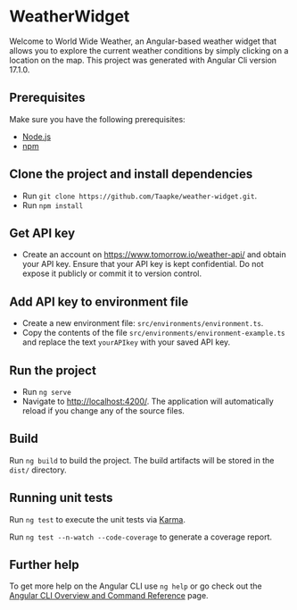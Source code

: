 # WeatherWidget

Welcome to World Wide Weather, an Angular-based weather widget that allows you to explore the current weather conditions by simply clicking on a location on the map. This project was generated with Angular Cli version 17.1.0.

## Prerequisites

Make sure you have the following prerequisites:
- [Node.js](https://nodejs.org/en)
- [npm](https://www.npmjs.com/)

## Clone the project and install dependencies

- Run `git clone https://github.com/Taapke/weather-widget.git`.
- Run `npm install`

## Get API key 

- Create an account on <https://www.tomorrow.io/weather-api/> and obtain your API key. Ensure that your API key is kept confidential. Do not expose it publicly or commit it to version control. 

## Add API key to environment file

- Create a new environment file: `src/environments/environment.ts`.
- Copy the contents of the file `src/environments/environment-example.ts` and replace the text `yourAPIkey` with your saved API key.

## Run the project

- Run `ng serve`
- Navigate to <http://localhost:4200/>. The application will automatically reload if you change any of the source files.

## Build

Run `ng build` to build the project. The build artifacts will be stored in the `dist/` directory.

## Running unit tests

Run `ng test` to execute the unit tests via [Karma](https://karma-runner.github.io).

Run `ng test --n-watch --code-coverage` to generate a coverage report.


## Further help

To get more help on the Angular CLI use `ng help` or go check out the [Angular CLI Overview and Command Reference](https://angular.io/cli) page.

